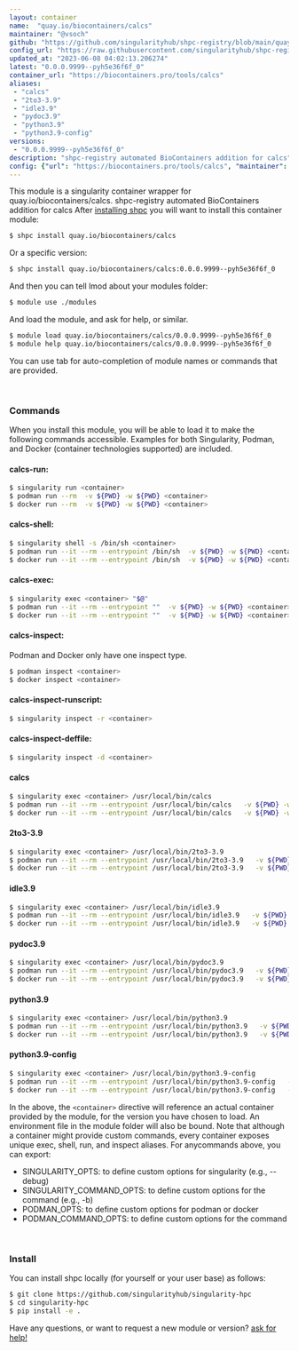 ```yaml
---
layout: container
name:  "quay.io/biocontainers/calcs"
maintainer: "@vsoch"
github: "https://github.com/singularityhub/shpc-registry/blob/main/quay.io/biocontainers/calcs/container.yaml"
config_url: "https://raw.githubusercontent.com/singularityhub/shpc-registry/main/quay.io/biocontainers/calcs/container.yaml"
updated_at: "2023-06-08 04:02:13.206274"
latest: "0.0.0.9999--pyh5e36f6f_0"
container_url: "https://biocontainers.pro/tools/calcs"
aliases:
 - "calcs"
 - "2to3-3.9"
 - "idle3.9"
 - "pydoc3.9"
 - "python3.9"
 - "python3.9-config"
versions:
 - "0.0.0.9999--pyh5e36f6f_0"
description: "shpc-registry automated BioContainers addition for calcs"
config: {"url": "https://biocontainers.pro/tools/calcs", "maintainer": "@vsoch", "description": "shpc-registry automated BioContainers addition for calcs", "latest": {"0.0.0.9999--pyh5e36f6f_0": "sha256:c03b38833f42366f38b5418b7f481db434a51fda31def9e21a9065bc0cfc90fc"}, "tags": {"0.0.0.9999--pyh5e36f6f_0": "sha256:c03b38833f42366f38b5418b7f481db434a51fda31def9e21a9065bc0cfc90fc"}, "docker": "quay.io/biocontainers/calcs", "aliases": {"calcs": "/usr/local/bin/calcs", "2to3-3.9": "/usr/local/bin/2to3-3.9", "idle3.9": "/usr/local/bin/idle3.9", "pydoc3.9": "/usr/local/bin/pydoc3.9", "python3.9": "/usr/local/bin/python3.9", "python3.9-config": "/usr/local/bin/python3.9-config"}}
---
```


This module is a singularity container wrapper for quay.io/biocontainers/calcs.
shpc-registry automated BioContainers addition for calcs
After [installing shpc](#install) you will want to install this container module:


```bash
$ shpc install quay.io/biocontainers/calcs
```

Or a specific version:

```bash
$ shpc install quay.io/biocontainers/calcs:0.0.0.9999--pyh5e36f6f_0
```

And then you can tell lmod about your modules folder:

```bash
$ module use ./modules
```

And load the module, and ask for help, or similar.

```bash
$ module load quay.io/biocontainers/calcs/0.0.0.9999--pyh5e36f6f_0
$ module help quay.io/biocontainers/calcs/0.0.0.9999--pyh5e36f6f_0
```

You can use tab for auto-completion of module names or commands that are provided.

<br>

### Commands

When you install this module, you will be able to load it to make the following commands accessible.
Examples for both Singularity, Podman, and Docker (container technologies supported) are included.

#### calcs-run:

```bash
$ singularity run <container>
$ podman run --rm  -v ${PWD} -w ${PWD} <container>
$ docker run --rm  -v ${PWD} -w ${PWD} <container>
```

#### calcs-shell:

```bash
$ singularity shell -s /bin/sh <container>
$ podman run --it --rm --entrypoint /bin/sh  -v ${PWD} -w ${PWD} <container>
$ docker run --it --rm --entrypoint /bin/sh  -v ${PWD} -w ${PWD} <container>
```

#### calcs-exec:

```bash
$ singularity exec <container> "$@"
$ podman run --it --rm --entrypoint ""  -v ${PWD} -w ${PWD} <container> "$@"
$ docker run --it --rm --entrypoint ""  -v ${PWD} -w ${PWD} <container> "$@"
```

#### calcs-inspect:

Podman and Docker only have one inspect type.

```bash
$ podman inspect <container>
$ docker inspect <container>
```

#### calcs-inspect-runscript:

```bash
$ singularity inspect -r <container>
```

#### calcs-inspect-deffile:

```bash
$ singularity inspect -d <container>
```


#### calcs

```bash
$ singularity exec <container> /usr/local/bin/calcs
$ podman run --it --rm --entrypoint /usr/local/bin/calcs   -v ${PWD} -w ${PWD} <container> -c " $@"
$ docker run --it --rm --entrypoint /usr/local/bin/calcs   -v ${PWD} -w ${PWD} <container> -c " $@"
```


#### 2to3-3.9

```bash
$ singularity exec <container> /usr/local/bin/2to3-3.9
$ podman run --it --rm --entrypoint /usr/local/bin/2to3-3.9   -v ${PWD} -w ${PWD} <container> -c " $@"
$ docker run --it --rm --entrypoint /usr/local/bin/2to3-3.9   -v ${PWD} -w ${PWD} <container> -c " $@"
```


#### idle3.9

```bash
$ singularity exec <container> /usr/local/bin/idle3.9
$ podman run --it --rm --entrypoint /usr/local/bin/idle3.9   -v ${PWD} -w ${PWD} <container> -c " $@"
$ docker run --it --rm --entrypoint /usr/local/bin/idle3.9   -v ${PWD} -w ${PWD} <container> -c " $@"
```


#### pydoc3.9

```bash
$ singularity exec <container> /usr/local/bin/pydoc3.9
$ podman run --it --rm --entrypoint /usr/local/bin/pydoc3.9   -v ${PWD} -w ${PWD} <container> -c " $@"
$ docker run --it --rm --entrypoint /usr/local/bin/pydoc3.9   -v ${PWD} -w ${PWD} <container> -c " $@"
```


#### python3.9

```bash
$ singularity exec <container> /usr/local/bin/python3.9
$ podman run --it --rm --entrypoint /usr/local/bin/python3.9   -v ${PWD} -w ${PWD} <container> -c " $@"
$ docker run --it --rm --entrypoint /usr/local/bin/python3.9   -v ${PWD} -w ${PWD} <container> -c " $@"
```


#### python3.9-config

```bash
$ singularity exec <container> /usr/local/bin/python3.9-config
$ podman run --it --rm --entrypoint /usr/local/bin/python3.9-config   -v ${PWD} -w ${PWD} <container> -c " $@"
$ docker run --it --rm --entrypoint /usr/local/bin/python3.9-config   -v ${PWD} -w ${PWD} <container> -c " $@"
```



In the above, the `<container>` directive will reference an actual container provided
by the module, for the version you have chosen to load. An environment file in the
module folder will also be bound. Note that although a container
might provide custom commands, every container exposes unique exec, shell, run, and
inspect aliases. For anycommands above, you can export:

 - SINGULARITY_OPTS: to define custom options for singularity (e.g., --debug)
 - SINGULARITY_COMMAND_OPTS: to define custom options for the command (e.g., -b)
 - PODMAN_OPTS: to define custom options for podman or docker
 - PODMAN_COMMAND_OPTS: to define custom options for the command

<br>

### Install

You can install shpc locally (for yourself or your user base) as follows:

```bash
$ git clone https://github.com/singularityhub/singularity-hpc
$ cd singularity-hpc
$ pip install -e .
```

Have any questions, or want to request a new module or version? [ask for help!](https://github.com/singularityhub/singularity-hpc/issues)